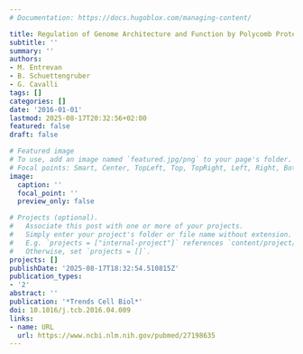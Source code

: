 ```yaml
---
# Documentation: https://docs.hugoblox.com/managing-content/

title: Regulation of Genome Architecture and Function by Polycomb Proteins
subtitle: ''
summary: ''
authors:
- M. Entrevan
- B. Schuettengruber
- G. Cavalli
tags: []
categories: []
date: '2016-01-01'
lastmod: 2025-08-17T20:32:56+02:00
featured: false
draft: false

# Featured image
# To use, add an image named `featured.jpg/png` to your page's folder.
# Focal points: Smart, Center, TopLeft, Top, TopRight, Left, Right, BottomLeft, Bottom, BottomRight.
image:
  caption: ''
  focal_point: ''
  preview_only: false

# Projects (optional).
#   Associate this post with one or more of your projects.
#   Simply enter your project's folder or file name without extension.
#   E.g. `projects = ["internal-project"]` references `content/project/deep-learning/index.md`.
#   Otherwise, set `projects = []`.
projects: []
publishDate: '2025-08-17T18:32:54.510815Z'
publication_types:
- '2'
abstract: ''
publication: '*Trends Cell Biol*'
doi: 10.1016/j.tcb.2016.04.009
links:
- name: URL
  url: https://www.ncbi.nlm.nih.gov/pubmed/27198635
---
```

